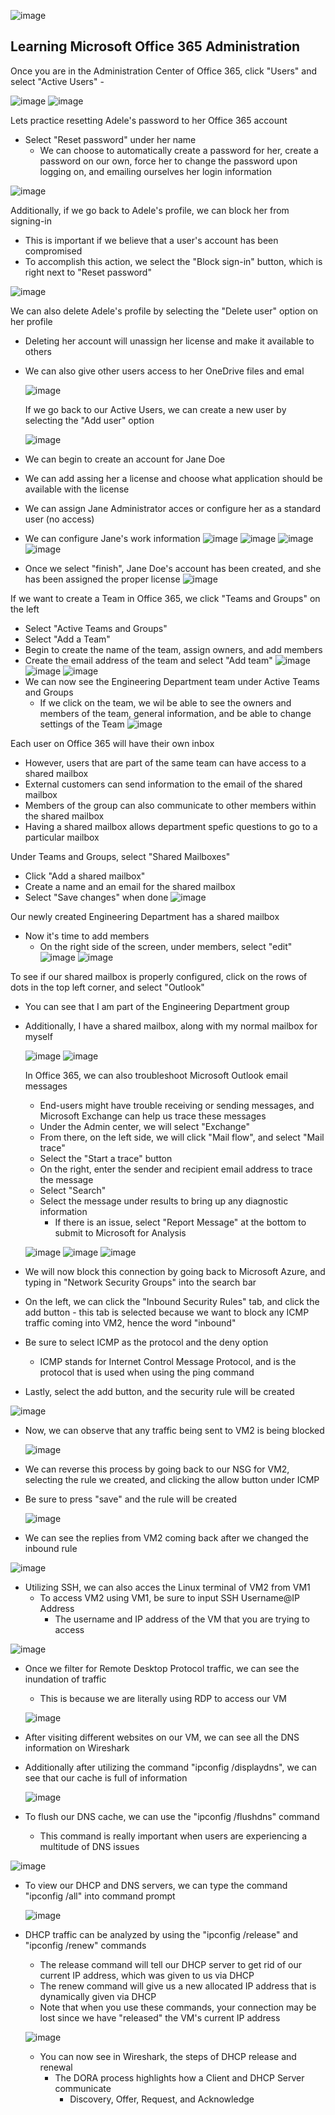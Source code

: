 ![image](https://github.com/chriskhawaja/office365admin/assets/153021794/774d50df-ec9c-45c8-b44a-53672e14cbc2)



<h2>Learning Microsoft Office 365 Administration</h2>

<p>
Once you are in the Administration Center of Office 365, click "Users" and select "Active Users"
  - 

  
![image](https://github.com/chriskhawaja/office365admin/assets/153021794/07dfdc42-8a95-4578-bb3e-50432f5bb64b)
![image](https://github.com/chriskhawaja/office365admin/assets/153021794/7d943fbe-ed6e-4ebe-abdb-faa48b9031d1)

Lets practice resetting Adele's password to her Office 365 account 
- Select "Reset password" under her name
  - We can choose to automatically create a password for her, create a password on our own, force her to change the password upon logging on, and emailing ourselves her login information
    
![image](https://github.com/chriskhawaja/office365admin/assets/153021794/c22e54c4-b18b-4772-be65-dabbab50e7f4)

Additionally, if we go back to Adele's profile, we can block her from signing-in 
- This is important if we believe that a user's account has been compromised
- To accomplish this action, we select the "Block sign-in" button, which is right next to "Reset password"
  
![image](https://github.com/chriskhawaja/office365admin/assets/153021794/1f7f5545-bf58-4ee5-93d8-3990e8703acb)

We can also delete Adele's profile by selecting the "Delete user" option on her profile
- Deleting her account will unassign her license and make it available to others
- We can also give other users access to her OneDrive files and emal

  ![image](https://github.com/chriskhawaja/office365admin/assets/153021794/aa87166b-bd65-437b-a26e-a9c323ec97f1)

  If we go back to our Active Users, we can create a new user by selecting the "Add user" option

  ![image](https://github.com/chriskhawaja/office365admin/assets/153021794/65c7b559-ddab-47fe-b552-56d7d05fef15)

- We can begin to create an account for Jane Doe
- We can add assing her a license and choose what application should be available with the license
- We can assign Jane Administrator acces or configure her as a standard user (no access)
- We can configure Jane's work information
  ![image](https://github.com/chriskhawaja/office365admin/assets/153021794/9ea9f407-9e91-4841-bd20-521b259e78ae)
  ![image](https://github.com/chriskhawaja/office365admin/assets/153021794/3e82591b-ef2d-452d-a1f8-fa992913ce98)
![image](https://github.com/chriskhawaja/office365admin/assets/153021794/8735d7f8-c45c-4ada-a24d-aeeae5576b90)
![image](https://github.com/chriskhawaja/office365admin/assets/153021794/b1db9d0f-7381-4fea-bf05-1931bfea9bc4)

- Once we select "finish", Jane Doe's account has been created, and she has been assigned the proper license
![image](https://github.com/chriskhawaja/office365admin/assets/153021794/55701fa5-a962-4cf6-9899-b41f341162fd)

If we want to create a Team in Office 365, we click "Teams and Groups" on the left 
  - Select "Active Teams and Groups"
  - Select "Add a Team"
  - Begin to create the name of the team, assign owners, and add members 
  - Create the email address of the team and select "Add team"
    ![image](https://github.com/chriskhawaja/office365admin/assets/153021794/7680f5d0-a437-4057-8a22-6476494f43c6)
![image](https://github.com/chriskhawaja/office365admin/assets/153021794/2e15c51d-9fe2-4090-a2d5-799b263d83ba)
![image](https://github.com/chriskhawaja/office365admin/assets/153021794/71fbed8f-4faf-46c1-81ee-dd6e5d74d6f5)
- We can now see the Engineering Department team under Active Teams and Groups
  - If we click on the team, we wil be able to see the owners and members of the team, general information, and be able to change settings of the Team
![image](https://github.com/chriskhawaja/office365admin/assets/153021794/63a3ad9b-3198-4b69-aa2b-582522f5afe1)

Each user on Office 365 will have their own inbox
  - However, users that are part of the same team can have access to a shared mailbox
  - External customers can send information to the email of the shared mailbox
  - Members of the group can also communicate to other members within the shared mailbox
  - Having a shared mailbox allows department spefic questions to go to a particular mailbox

Under Teams and Groups, select "Shared Mailboxes"
  - Click "Add a shared mailbox"
  - Create a name and an email for the shared mailbox
  - Select "Save changes" when done
![image](https://github.com/chriskhawaja/office365admin/assets/153021794/66074964-aeb7-43aa-8281-9bdde2cb97a2)

Our newly created Engineering Department has a shared mailbox
  - Now it's time to add members
      - On the right side of the screen, under members, select "edit"
  ![image](https://github.com/chriskhawaja/office365admin/assets/153021794/a1a4de1c-b2a9-4afe-96e9-baf37cfc7f48)
![image](https://github.com/chriskhawaja/office365admin/assets/153021794/ca95c098-6e58-4764-a63f-e2d36ef98260)

To see if our shared mailbox is properly configured, click on the rows of dots in the top left corner, and select "Outlook"
  - You can see that I am part of the Engineering Department group
  - Additionally, I have a shared mailbox, along with my normal mailbox for myself

    
    ![image](https://github.com/chriskhawaja/office365admin/assets/153021794/f1c89017-143d-4f6a-84e7-ec55701837d4)
    ![image](https://github.com/chriskhawaja/office365admin/assets/153021794/ec61e2cb-71ec-4c5f-a8f2-61c900a824a4)

    In Office 365, we can also troubleshoot Microsoft Outlook email messages
      - End-users might have trouble receiving or sending messages, and Microsoft Exchange can help us trace these messages
      - Under the Admin center, we will select "Exchange"
      - From there, on the left side, we will click "Mail flow", and select "Mail trace"
      - Select the "Start a trace" button
      - On the right, enter the sender and recipient email address to trace the message
      - Select "Search"
      - Select the message under results to bring up any diagnostic information
          - If there is an issue, select "Report Message" at the bottom to submit to Microsoft for Analysis
       
    ![image](https://github.com/chriskhawaja/office365admin/assets/153021794/04830c1a-e640-4749-9509-fee2547e3144)
        ![image](https://github.com/chriskhawaja/office365admin/assets/153021794/4ad91c62-598a-4c4b-a5b2-02376dc88c3a)
![image](https://github.com/chriskhawaja/office365admin/assets/153021794/9814a815-2051-47f6-bb24-a16cc495a260)



- We will now block this connection by going back to Microsoft Azure, and typing in "Network Security Groups" into the search bar
- On the left, we can click the "Inbound Security Rules" tab, and click the add button - this tab is selected because we want to block any ICMP traffic coming into VM2, hence the word "inbound"
- Be sure to select ICMP as the protocol and the deny option
  - ICMP stands for Internet Control Message Protocol, and is the protocol that is used when using the ping command
- Lastly, select the add button, and the security rule will be created

![image](https://github.com/chriskhawaja/azure-network-protocols/assets/153021794/ca61784b-48d5-4c3d-86fc-db57538c90a9)
- Now, we can observe that any traffic being sent to VM2 is being blocked

  ![image](https://github.com/chriskhawaja/azure-network-protocols/assets/153021794/25ae8002-6238-4782-bf84-f59863d0d4a3)
- We can reverse this process by going back to our NSG for VM2, selecting the rule we created, and clicking the allow button under ICMP
- Be sure to press "save" and the rule will be created

  ![image](https://github.com/chriskhawaja/azure-network-protocols/assets/153021794/7d98f982-45f0-4928-8eb8-1af9450b4d3b)
- We can see the replies from VM2 coming back after we changed the inbound rule 

![image](https://github.com/chriskhawaja/azure-network-protocols/assets/153021794/dcaf8831-58c9-4eee-8774-a0f187424535)
- Utilizing SSH, we can also acces the Linux terminal of VM2 from VM1
  - To access VM2 using VM1, be sure to input SSH Username@IP Address
    - The username and IP address of the VM that you are trying to access
   
![image](https://github.com/chriskhawaja/azure-network-protocols/assets/153021794/dcec2035-05ec-472a-8a8f-12645b2a06fc)
- Once we filter for Remote Desktop Protocol traffic, we can see the inundation of traffic
  - This is because we are literally using RDP to access our VM
 
  ![image](https://github.com/chriskhawaja/azure-network-protocols/assets/153021794/20ff0139-ebf7-4af2-b4e8-7e5ab8ac5f94)
- After visiting different websites on our VM, we can see all the DNS information on Wireshark
- Additionally after utilizing the command "ipconfig /displaydns", we can see that our cache is full of information

  ![image](https://github.com/chriskhawaja/azure-network-protocols/assets/153021794/4f6a5650-6f0a-46c3-ba8b-602a661b59c9)
- To flush our DNS cache, we can use the "ipconfig /flushdns" command
  - This command is really important when users are experiencing a multitude of DNS issues
 
![image](https://github.com/chriskhawaja/azure-network-protocols/assets/153021794/67e1cf2c-17f3-4859-8201-12f1d177169b)
- To view our DHCP and DNS servers, we can type the command "ipconfig /all" into command prompt

  ![image](https://github.com/chriskhawaja/azure-network-protocols/assets/153021794/e20a6d00-e5f7-4516-9a66-daf11afcfbaf)
- DHCP traffic can be analyzed by using the "ipconfig /release" and "ipconfig /renew" commands
  - The release command will tell our DHCP server to get rid of our current IP address, which was given to us via DHCP
  - The renew command will give us a new allocated IP address that is dynamically given via DHCP
  - Note that when you use these commands, your connection may be lost since we have "released" the VM's current IP address
 
  ![image](https://github.com/chriskhawaja/azure-network-protocols/assets/153021794/cad81990-28a6-4ddd-aea6-5eee091ed677)
  - You can now see in Wireshark, the steps of DHCP release and renewal
    - The DORA process highlights how a Client and DHCP Server communicate
      - Discovery, Offer, Request, and Acknowledge 
      
